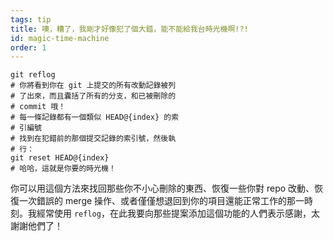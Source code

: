 ```yaml
---
tags: tip
title: 噢，糟了，我剛才好像犯了個大錯，能不能給我台時光機啊!?!
id: magic-time-machine
order: 1
---
```


```git
git reflog
# 你將看到你在 git 上提交的所有改動記錄被列
# 了出來，而且囊括了所有的分支，和已被刪除的
# commit 哦！
# 每一條記錄都有一個類似 HEAD@{index} 的索
# 引編號
# 找到在犯錯前的那個提交記錄的索引號，然後執
# 行：
git reset HEAD@{index}
# 哈哈，這就是你要的時光機！
```

你可以用這個方法來找回那些你不小心刪除的東西、恢復一些你對 repo 改動、恢復一次錯誤的 merge 操作、或者僅僅想退回到你的項目還能正常工作的那一時刻。我經常使用 `reflog`，在此我要向那些提案添加這個功能的人們表示感謝，太謝謝他們了！